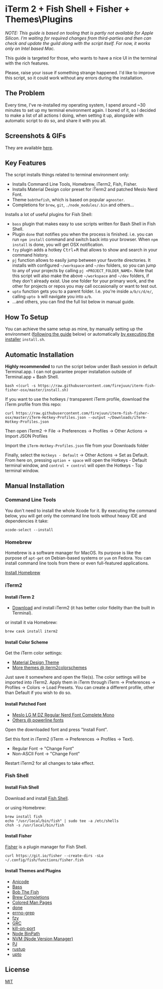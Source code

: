 # iTerm 2 + Fish Shell + Fisher + Themes\Plugins

_NOTE: This guide is based on tooling that is partly not available for Apple Silicon. I'm waiting for required changes from third-parties and then can check and update the guild along with the script itself. For now, it works only on Intel based Mac._

This guide is targeted for those, who wants to have a nice UI in the terminal with the rich features.

Please, raise your issue if something strange happened.
I'd like to improve this script, so it could work without any errors during the installation.

## The Problem

Every time, I've re-installed my operating system, I spend around ~30 minutes to set up my terminal environment again.
I bored of it, so I decided to make a list of all actions I doing, when setting it up, alongside with automatic script to do so, and share it with you all.

## Screenshots & GIFs

They are available [here](./SCREENSHOTS.md).

## Key Features

The script installs things related to terminal environment only:

- Installs Command Line Tools, Homebrew, iTerm2, Fish, Fisher.
- Installs Material Design color preset for iTerm2 and patched Meslo Nerd Font.
- Theme `bobthefish`, which is based on popular `agnoster`.
- Completions for `brew`, `git`, `./node_modules/.bin` and others...

Installs a lot of useful plugins for Fish Shell:

- `bass` plugin that makes easy to use scripts written for Bash Shell in Fish Shell.
- Plugin `done` that notifies you when the process is finished. i.e. you can run `npm install` command and switch back into your browser. When `npm install` is done, you will get OSX notification.
- `fzy` plugin adds a hotkey <kbd>Ctrl</kbd>+<kbd>R</kbd> that allows to show and search in your command history.
- `pj` function allows to easily jump between your favorite directories. It installs with configured `~/workspace` and `~/dev` folders, so you can jump to any of your projects by calling `pj <PROJECT_FOLDER_NAME>`. Note that this script will also make the above `~/workspace` and `~/dev` folders, if they don't already exist. Use one folder for your primary work, and the other for projects or repos you may call occasionally or want to test out.
- `upto` function gets you to a parent folder. I.e. you're inside `a/b/c/d/e/`, calling `upto b` will navigate you into `a/b`.
- ...and others, you can find the full list below in manual guide.

## How To Setup

You can achieve the same setup as mine, by manually setting up the environment ([following the guide](#manual-installation) below) or automatically [by executing the installer](#automatic-installation) `install.sh`.

## Automatic Installation

__Highly recommended__ to run the script below under Bash session in default Terminal.app.
I can not guarantee proper installation outside of Terminal.app + Bash Shell.

```shell
bash <(curl -s https://raw.githubusercontent.com/firejuun/iterm-fish-fisher-osx/master/install.sh)
```

If you want to use the hotkeys / transparent iTerm profile, download the iTerm profile from this repo:
```shell
curl https://raw.githubusercontent.com/firejuun/iterm-fish-fisher-osx/master/iTerm-Hotkey-Profiles.json --output ~/Downloads/iTerm-Hotkey-Profiles.json
```

Then open iTerm2 -> File -> Preferences -> Profiles -> Other Actions -> Import JSON Profiles

Import the `iTerm-Hotkey-Profiles.json` file from your Downloads folder

Finally, select the `Hotkeys - Default` -> Other Actions -> Set as Default. From here on, pressing `option + space` will open the Hotkeys - Default terminal window, and `control + control` will open the Hotkeys - Top terminal window.

## Manual Installation

### Command Line Tools

You don't need to install the whole Xcode for it.
By executing the command below, you will get only the command line tools without heavy IDE and dependencies it take:

```shell
xcode-select --install
```

### Homebrew

Homebrew is a software manager for MacOS.
Its purpose is like the purpose of `apt-get` on Debian-based systems or `yum` on Fedora.
You can install command line tools from there or even full-featured applications.

[Install Homebrew](https://brew.sh)

### iTerm2

#### Install iTerm 2

- [Download](https://www.iterm2.com/downloads.html) and install iTerm2 (it has better color fidelity than the built in Terminal).

or install it via Homebrew:

```shell
brew cask install iterm2
```

#### Install Color Scheme

Get the iTerm color settings:

- [Material Design Theme](https://raw.githubusercontent.com/MartinSeeler/iterm2-material-design/master/material-design-colors.itermcolors)
- [More themes @ iterm2colorschemes](http://iterm2colorschemes.com)

Just save it somewhere and open the file(s).
The color settings will be imported into iTerm2.
Apply them in iTerm through iTerm -> Preferences -> Profiles -> Colors -> Load Presets.
You can create a different profile, other than Default if you wish to do so.

#### Install Patched Font

- [Meslo LG M DZ Regular Nerd Font Complete Mono](https://github.com/ryanoasis/nerd-fonts/blob/25eec835188d2316ef3fe59820950d9f90c5bcf4/patched-fonts/Meslo/M-DZ/Regular/complete/Meslo%20LG%20M%20DZ%20Regular%20Nerd%20Font%20Complete%20Mono.ttf?raw=true)
- [Others @ powerline fonts](https://github.com/ryanoasis/nerd-fonts)

Open the downloaded font and press "Install Font".

Set this font in iTerm2 (iTerm -> Preferences -> Profiles -> Text).

- Regular Font -> "Change Font"
- Non-ASCII Font -> "Change Font"

Restart iTerm2 for all changes to take effect.

### Fish Shell

#### Install Fish Shell

Download and install [Fish Shell](https://fishshell.com).

or using Homebrew:

```shell
brew install fish
echo "/usr/local/bin/fish" | sudo tee -a /etc/shells
chsh -s /usr/local/bin/fish
```

#### Install Fisher

[Fisher](https://github.com/jorgebucaran/fisher) is a plugin manager for Fish Shell.

```shell
curl https://git.io/fisher --create-dirs -sLo ~/.config/fish/functions/fisher.fish
```

#### Install Themes and Plugins

- [Anicode](https://github.com/fisherman/anicode)
- [Bass](https://github.com/edc/bass)
- [Bob The Fish](https://github.com/oh-my-fish/theme-bobthefish)
- [Brew Completions](https://github.com/laughedelic/brew-completions)
- [Colored Man Pages](https://github.com/patrickf3139/colored_man_pages.fish)
- [done](https://github.com/fisherman/done)
- [errno-grep](https://github.com/Shadowigor/plugin-errno-grep)
- [fzy](https://github.com/fisherman/fzy)
- [GRC](https://github.com/oh-my-fish/plugin-grc)
- [kill-on-port](https://github.com/vincentjames501/fish-kill-on-port)
- [Node BinPath](https://github.com/oh-my-fish/plugin-node-binpath)
- [NVM (Node Version Manager)](https://github.com/jorgebucaran/fish-nvm)
- [PJ](https://github.com/oh-my-fish/plugin-pj)
- [rustup](https://github.com/oh-my-fish/plugin-rustup)
- [upto](https://github.com/fisherman/upto)

## License

[MIT](./LICENSE)
